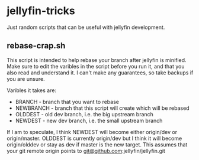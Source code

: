 # jellyfin-tricks

Just random scripts that can be useful with jellyfin development.


## rebase-crap.sh
This script is intended to help rebase your branch after jellyfin is minified. Make sure to edit the varibles
in the script before you run it, and that you also read and understand it. I can't make any guarantees, so take backups if you are
unsure.

Varibles it takes are:
* BRANCH - branch that you want to rebase
* NEWBRANCH - branch that this script will create which will be rebased
* OLDDEST - old dev branch, i.e. the big upstream branch
* NEWDEST - new dev branch, i.e. the small upstream branch

If I am to speculate, I think NEWDEST will become either origin/dev or origin/master.
OLDDEST is currently origin/dev but I think it will become origin/olddev or stay as dev if master is the new target. This assumes that your git remote origin points to git@github.com:jellyfin/jellyfin.git
